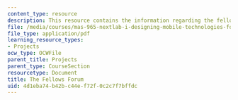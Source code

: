 ```yaml
---
content_type: resource
description: This resource contains the information regarding the fellows forum.
file: /media/courses/mas-965-nextlab-i-designing-mobile-technologies-for-the-next-billion-users-fall-2008/4d1eba74b42bc44ef72f0c2c7f7bffdc_MITMAS_965F08_fellows_final.pdf
file_type: application/pdf
learning_resource_types:
- Projects
ocw_type: OCWFile
parent_title: Projects
parent_type: CourseSection
resourcetype: Document
title: The Fellows Forum
uid: 4d1eba74-b42b-c44e-f72f-0c2c7f7bffdc
---
```

